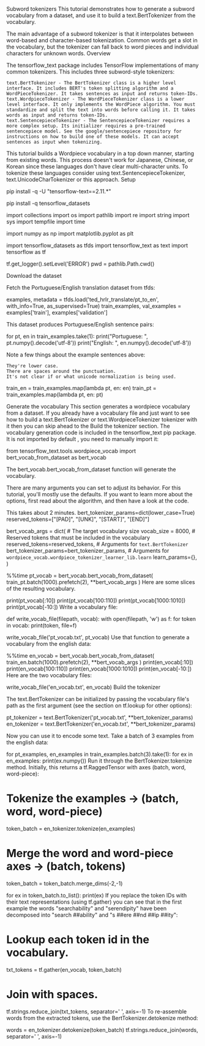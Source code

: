 Subword tokenizers
This tutorial demonstrates how to generate a subword vocabulary from a dataset, and use it to build a text.BertTokenizer from the vocabulary.

The main advantage of a subword tokenizer is that it interpolates between word-based and character-based tokenization. Common words get a slot in the vocabulary, but the tokenizer can fall back to word pieces and individual characters for unknown words.
Overview

The tensorflow_text package includes TensorFlow implementations of many common tokenizers. This includes three subword-style tokenizers:

    text.BertTokenizer - The BertTokenizer class is a higher level interface. It includes BERT's token splitting algorithm and a WordPieceTokenizer. It takes sentences as input and returns token-IDs.
    text.WordpieceTokenizer - The WordPieceTokenizer class is a lower level interface. It only implements the WordPiece algorithm. You must standardize and split the text into words before calling it. It takes words as input and returns token-IDs.
    text.SentencepieceTokenizer - The SentencepieceTokenizer requires a more complex setup. Its initializer requires a pre-trained sentencepiece model. See the google/sentencepiece repository for instructions on how to build one of these models. It can accept sentences as input when tokenizing.

This tutorial builds a Wordpiece vocabulary in a top down manner, starting from existing words. This process doesn't work for Japanese, Chinese, or Korean since these languages don't have clear multi-character units. To tokenize these languages consider using text.SentencepieceTokenizer, text.UnicodeCharTokenizer or this approach.
Setup

pip install -q -U "tensorflow-text==2.11.\*"

pip install -q tensorflow_datasets

import collections
import os
import pathlib
import re
import string
import sys
import tempfile
import time

import numpy as np
import matplotlib.pyplot as plt

import tensorflow_datasets as tfds
import tensorflow_text as text
import tensorflow as tf

tf.get_logger().setLevel('ERROR')
pwd = pathlib.Path.cwd()

Download the dataset

Fetch the Portuguese/English translation dataset from tfds:

examples, metadata = tfds.load('ted_hrlr_translate/pt_to_en', with_info=True,
as_supervised=True)
train_examples, val_examples = examples['train'], examples['validation']

This dataset produces Portuguese/English sentence pairs:

for pt, en in train_examples.take(1):
print("Portuguese: ", pt.numpy().decode('utf-8'))
print("English: ", en.numpy().decode('utf-8'))

Note a few things about the example sentences above:

    They're lower case.
    There are spaces around the punctuation.
    It's not clear if or what unicode normalization is being used.

train_en = train_examples.map(lambda pt, en: en)
train_pt = train_examples.map(lambda pt, en: pt)

Generate the vocabulary
This section generates a wordpiece vocabulary from a dataset. If you already have a vocabulary file and just want to see how to build a text.BertTokenizer or text.WordpieceTokenizer tokenizer with it then you can skip ahead to the Build the tokenizer section.
The vocabulary generation code is included in the tensorflow_text pip package. It is not imported by default , you need to manually import it:

from tensorflow_text.tools.wordpiece_vocab import bert_vocab_from_dataset as bert_vocab

The bert_vocab.bert_vocab_from_dataset function will generate the vocabulary.

There are many arguments you can set to adjust its behavior. For this tutorial, you'll mostly use the defaults. If you want to learn more about the options, first read about the algorithm, and then have a look at the code.

This takes about 2 minutes.
bert_tokenizer_params=dict(lower_case=True)
reserved_tokens=["[PAD]", "[UNK]", "[START]", "[END]"]

bert_vocab_args = dict( # The target vocabulary size
vocab_size = 8000, # Reserved tokens that must be included in the vocabulary
reserved_tokens=reserved_tokens, # Arguments for `text.BertTokenizer`
bert_tokenizer_params=bert_tokenizer_params, # Arguments for `wordpiece_vocab.wordpiece_tokenizer_learner_lib.learn`
learn_params={},
)

%%time
pt_vocab = bert_vocab.bert_vocab_from_dataset(
train_pt.batch(1000).prefetch(2),
\*\*bert_vocab_args
)
Here are some slices of the resulting vocabulary.

print(pt_vocab[:10])
print(pt_vocab[100:110])
print(pt_vocab[1000:1010])
print(pt_vocab[-10:])
Write a vocabulary file:

def write_vocab_file(filepath, vocab):
with open(filepath, 'w') as f:
for token in vocab:
print(token, file=f)

write_vocab_file('pt_vocab.txt', pt_vocab)
Use that function to generate a vocabulary from the english data:

%%time
en_vocab = bert_vocab.bert_vocab_from_dataset(
train_en.batch(1000).prefetch(2),
\*\*bert_vocab_args
)
print(en_vocab[:10])
print(en_vocab[100:110])
print(en_vocab[1000:1010])
print(en_vocab[-10:])
Here are the two vocabulary files:

write_vocab_file('en_vocab.txt', en_vocab)
Build the tokenizer

The text.BertTokenizer can be initialized by passing the vocabulary file's path as the first argument (see the section on tf.lookup for other options):

pt_tokenizer = text.BertTokenizer('pt_vocab.txt', **bert_tokenizer_params)
en_tokenizer = text.BertTokenizer('en_vocab.txt', **bert_tokenizer_params)

Now you can use it to encode some text. Take a batch of 3 examples from the english data:

for pt_examples, en_examples in train_examples.batch(3).take(1):
for ex in en_examples:
print(ex.numpy())
Run it through the BertTokenizer.tokenize method. Initially, this returns a tf.RaggedTensor with axes (batch, word, word-piece):

# Tokenize the examples -> (batch, word, word-piece)

token_batch = en_tokenizer.tokenize(en_examples)

# Merge the word and word-piece axes -> (batch, tokens)

token_batch = token_batch.merge_dims(-2,-1)

for ex in token_batch.to_list():
print(ex)
If you replace the token IDs with their text representations (using tf.gather) you can see that in the first example the words "searchability" and "serendipity" have been decomposed into "search ##ability" and "s ##ere ##nd ##ip ##ity":

# Lookup each token id in the vocabulary.

txt_tokens = tf.gather(en_vocab, token_batch)

# Join with spaces.

tf.strings.reduce_join(txt_tokens, separator=' ', axis=-1)
To re-assemble words from the extracted tokens, use the BertTokenizer.detokenize method:

words = en_tokenizer.detokenize(token_batch)
tf.strings.reduce_join(words, separator=' ', axis=-1)
